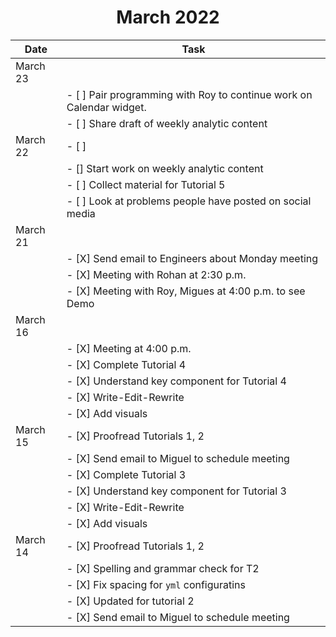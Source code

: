 # <center>March 2022</center>

|  Date  |  Task |
| ------ | ------| 
| March 23  | |
|           | - [ ] Pair programming with Roy to continue work on Calendar widget. |
|           | - [ ] Share draft of weekly analytic content |
| March 22  | - [ ] |
|           | - [] Start work on weekly analytic content |
|           | - [ ] Collect material for Tutorial 5 |
|           | - [ ] Look at problems people have posted on social media
| March 21  | |
|           | - [X] Send email to Engineers about Monday meeting |
|           | - [X] Meeting with Rohan at 2:30 p.m. |
|           | - [X] Meeting with Roy, Migues at 4:00 p.m. to see Demo |
| March 16  | |
|           | - [X] Meeting at 4:00 p.m.| 
|           | - [X] Complete Tutorial 4 |
|           | - [X] Understand key component for Tutorial 4 |
|           | - [X] Write-Edit-Rewrite |
|           | - [X] Add visuals |
| March 15  | - [X] Proofread Tutorials 1, 2 |
|           | - [X] Send email to Miguel to schedule meeting | 
|           | - [X] Complete Tutorial 3 |
|           | - [X] Understand key component for Tutorial 3 |
|           | - [X] Write-Edit-Rewrite |
|           | - [X] Add visuals |
| March 14  | - [X] Proofread Tutorials 1, 2 |
|           | -     [X] Spelling and grammar check for T2 |
|           | - [X] Fix spacing for ```yml``` configuratins |
|           |       - [X] Updated for tutorial 2                |
|           | - [X] Send email to Miguel to schedule meeting | 
